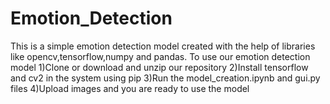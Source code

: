 # Emotion_Detection
This is a simple emotion detection model created with the help of libraries like opencv,tensorflow,numpy and pandas.
To use our emotion detection model 
1)Clone or download and unzip our repository
2)Install tensorflow  and cv2 in the system using pip
3)Run the model_creation.ipynb and gui.py files
4)Upload images and you are ready to use the model
